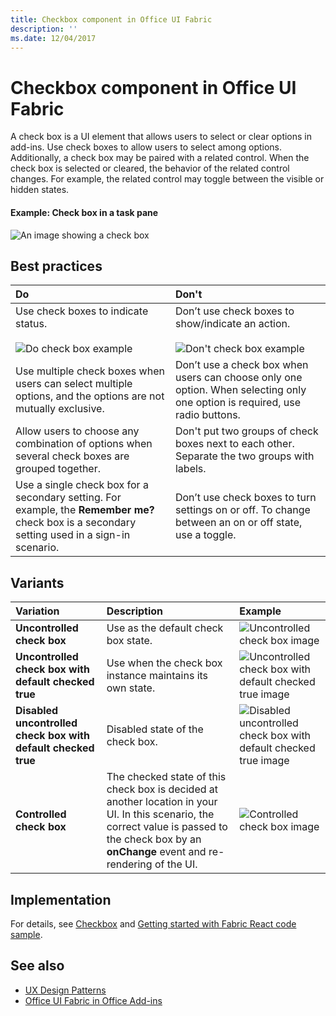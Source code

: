 ```yaml
---
title: Checkbox component in Office UI Fabric
description: ''
ms.date: 12/04/2017
---
```


# Checkbox component in Office UI Fabric

A check box is a UI element that allows users to select or clear options in add-ins. Use check boxes to allow users to select among options. Additionally, a check box may be paired with a related control. When the check box is selected or cleared, the behavior of the related control changes. For example, the related control may toggle between the visible or hidden states.
  
#### Example: Check box in a task pane

![An image showing a check box](../images/overview-with-app-checkbox.png)

## Best practices

|**Do**|**Don't**|
|:------------|:--------------|
|Use check boxes to indicate status.<br/><br/>![Do check box example](../images/checkbox-do.png)<br/>|Don’t use check boxes to show/indicate an action.<br/><br/>![Don't check box example](../images/checkbox-dont.png)<br/>|
|Use multiple check boxes when users can select multiple options, and the options are not mutually exclusive.|Don’t use a check box when users can choose only one option. When selecting only one option is required, use radio buttons.|
|Allow users to choose any combination of options when several check boxes are grouped together.|Don't put two groups of check boxes next to each other. Separate the two groups with labels.|
|Use a single check box for a secondary setting. For example, the **Remember me?** check box is a secondary setting used in a sign-in scenario.|Don’t use check boxes to turn settings on or off. To change between an on or off state, use a toggle.|

## Variants

|**Variation**|**Description**|**Example**|
|:------------|:--------------|:----------|
|**Uncontrolled check box**|Use as the default check box state. |![Uncontrolled check box image](../images/checkbox-unchecked.png)|
|**Uncontrolled check box with default checked true**|Use when the check box instance maintains its own state. |![Uncontrolled check box with default checked true image](../images/checkbox-checked.png)|
|**Disabled uncontrolled check box with default checked true**|Disabled state of the check box. |![Disabled uncontrolled check box with default checked true image](../images/checkbox-disabled.png)|
|**Controlled check box**|The checked state of this check box is decided at another location in your UI. In this scenario, the correct value is passed to the check box by an **onChange** event and re-rendering of the UI. |![Controlled check box image](../images/checkbox-unchecked.png)|

## Implementation

For details, see [Checkbox](https://dev.office.com/fabric#/components/checkbox) and [Getting started with Fabric React code sample](https://github.com/OfficeDev/Word-Add-in-GettingStartedFabricReact).

## See also

- [UX Design Patterns](https://github.com/OfficeDev/Office-Add-in-UX-Design-Patterns-Code)
- [Office UI Fabric in Office Add-ins](office-ui-fabric.md)
